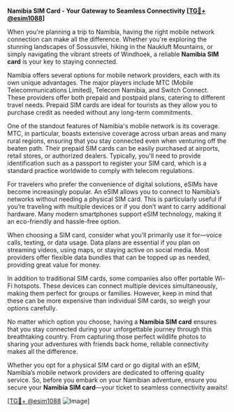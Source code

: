 **Namibia SIM Card - Your Gateway to Seamless Connectivity [[TG💪+ @esim1088](https://t.me/s/esim1088)]**

When you're planning a trip to Namibia, having the right mobile network connection can make all the difference. Whether you're exploring the stunning landscapes of Sossusvlei, hiking in the Naukluft Mountains, or simply navigating the vibrant streets of Windhoek, a reliable **Namibia SIM card** is your key to staying connected.

Namibia offers several options for mobile network providers, each with its own unique advantages. The major players include MTC (Mobile Telecommunications Limited), Telecom Namibia, and Switch Connect. These providers offer both prepaid and postpaid plans, catering to different travel needs. Prepaid SIM cards are ideal for tourists as they allow you to purchase credit as needed without any long-term commitments.

One of the standout features of Namibia's mobile network is its coverage. MTC, in particular, boasts extensive coverage across urban areas and many rural regions, ensuring that you stay connected even when venturing off the beaten path. Their prepaid SIM cards can be easily purchased at airports, retail stores, or authorized dealers. Typically, you'll need to provide identification such as a passport to register your SIM card, which is a standard practice worldwide to comply with telecom regulations.

For travelers who prefer the convenience of digital solutions, eSIMs have become increasingly popular. An eSIM allows you to connect to Namibia’s networks without needing a physical SIM card. This is particularly useful if you’re traveling with multiple devices or if you don’t want to carry additional hardware. Many modern smartphones support eSIM technology, making it an eco-friendly and hassle-free option.

When choosing a SIM card, consider what you’ll primarily use it for—voice calls, texting, or data usage. Data plans are essential if you plan on streaming videos, using maps, or staying active on social media. Most providers offer flexible data bundles that can be topped up as needed, providing great value for money.

In addition to traditional SIM cards, some companies also offer portable Wi-Fi hotspots. These devices can connect multiple devices simultaneously, making them perfect for groups or families. However, keep in mind that these can be more expensive than individual SIM cards, so weigh your options carefully.

No matter which option you choose, having a **Namibia SIM card** ensures that you stay connected during your unforgettable journey through this breathtaking country. From capturing those perfect wildlife photos to sharing your adventures with friends back home, reliable connectivity makes all the difference.

Whether you opt for a physical SIM card or go digital with an eSIM, Namibia’s mobile network providers are dedicated to offering quality service. So, before you embark on your Namibian adventure, ensure you secure your **Namibia SIM card**—your ticket to seamless connectivity awaits!

[[TG💪+ @esim1088](https://t.me/s/esim1088) ![Image](https://i.postimg.cc/Y0z9fWf4/image.png)]